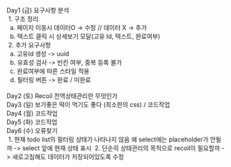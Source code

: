 Day1 (금) 요구사항 분석</br>
    &nbsp;1. 구조 정리</br>
	&nbsp;&nbsp;a. 페이지 이동시 데이터O -> 수정 // 데이터 X -> 추가</br>
	&nbsp;&nbsp;b. 텍스트 클릭 시 상세보기 모달(고유 Id, 텍스트, 완료여부)</br>
    &nbsp;2. 추가 요구사항</br>
	&nbsp;&nbsp;a. 고유Id 생성 -> uuid</br>
	&nbsp;&nbsp;b. 유효성 검사 -> 빈칸 여부, 중복 등록 불가</br>
	&nbsp;&nbsp;c. 완료여부에 따른 스타일 적용</br>
	&nbsp;&nbsp;d. 필터링 버튼 -> 완료 / 미완료</br>
</br>
Day2 (토)  Recoil 전역상태관리란 무엇인가</br>
Day3 (일) 보기좋은 떡이 먹기도 좋다 (최소한의 css) / 코드작업</br>
Day4 (월) 코드작업</br>
Day5 (화) 코드작업</br>
Day6 (수) 오류찾기</br>
  &nbsp;1. 현재 todo list의 필터링 상태가 나타나지 않음 왜 select에는 placeholder가 안될까 -> select 앞에 현재 상태 표시
  &nbsp;2. 단순히 상태관리의 목적으로 recoil이 필요할까 -> 새로고침해도 데이터가 저장되어있도록 수정
